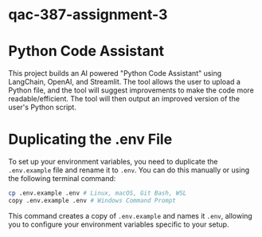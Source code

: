 # qac-387-assignment-3


# Python Code Assistant 

This project builds an AI powered "Python Code Assistant" using LangChain, OpenAI, and Streamlit. The tool allows the user to upload a Python file, and the tool will suggest improvements to make the code more readable/efficient. The tool will then output an improved version of the user's Python script. 


# Duplicating the .env File
To set up your environment variables, you need to duplicate the `.env.example` file and rename it to `.env`. You can do this manually or using the following terminal command:

```bash
cp .env.example .env # Linux, macOS, Git Bash, WSL
copy .env.example .env # Windows Command Prompt
```

This command creates a copy of `.env.example` and names it `.env`, allowing you to configure your environment variables specific to your setup.
